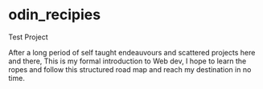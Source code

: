 # odin_recipies
Test Project 

After a long period of self taught endeauvours and scattered projects here and there, This is my formal introduction to Web dev, I hope to learn the ropes and follow this structured road map and reach my destination in no time.